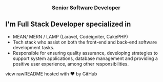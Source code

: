 <div align="center">
  <h3>Senior Software Developer</h3>
</div>

## I'm Full Stack Developer specialized in

- MEAN/ MERN / LAMP (Laravel, Codeigniter, CakePHP) 
- Tech stack who assist on both the front-end and back-end software development tasks.
- Responsible for ensuring quality assurance, developing strategies to support system applications, database management and providing a positive user experience, among other responsibilities.

view rawREADME hosted with ❤ by GitHub
